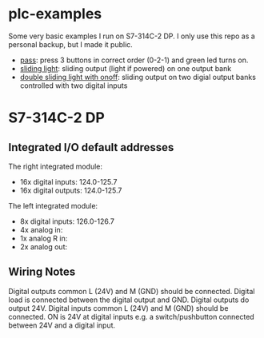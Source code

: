
# plc-examples

Some very basic examples I run on S7-314C-2 DP. I only use this repo as a personal backup, but I made it public.

- [pass](pass-OB1.stl): press 3 buttons in correct order (0-2-1) and green led turns on.
- [sliding light](sliding-light-OB35.stl): sliding output (light if powered) on one output bank
- [double sliding light with onoff](double-sliding-light-with-onoff-ob35.stl): sliding output on two digial output banks controlled with two digital inputs

# S7-314C-2 DP

## Integrated I/O default addresses

The right integrated module:
- 16x digital inputs: 124.0-125.7
- 16x digital outputs: 124.0-125.7

The left integrated module:
- 8x digital inputs: 126.0-126.7
- 4x analog in:
- 1x analog R in:
- 2x analog out:

## Wiring Notes

Digital outputs common L (24V) and M (GND) should be connected. Digital load is connected between the digital output and GND. Digital outputs do output 24V.
Digital inputs common L (24V) and M (GND) should be connected. ON is 24V at digital inputs e.g. a switch/pushbutton connected between 24V and a digital input.
